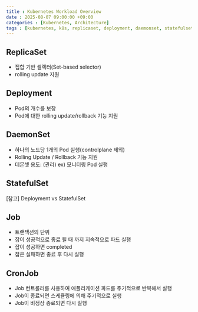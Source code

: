 ```yaml
---
title : Kubernetes Workload Overview
date : 2025-08-07 09:00:00 +09:00
categories : [Kubernetes, Architecture]
tags : [kubernetes, k8s, replicaset, deployment, daemonset, statefulset, job]  #소문자만 가능
---
```


## ReplicaSet

- 집합 기반 셀렉터(Set-based selector)
- rolling update 지원

## Deployment

- Pod의 개수를 보장
- Pod에 대한 rolling update/rollback 기능 지원

## DaemonSet

- 하나의 노드당 1개의 Pod 실행(controlplane 제외)
- Rolling Update / Rollback 기능 지원
- 데몬셋 용도: (관리) ex) 모니터링 Pod 실행

## StatefulSet

[참고] Deployment vs StatefulSet

## Job

- 트랜잭션의 단위
- 잡이 성공적으로 종료 될 때 까지 지속적으로 파드 실행
- 잡이 성공하면 completed
- 잡은 실패하면 종료 후 다시 실행

## CronJob

- Job 컨트롤러를 사용하여 애플리케이션 파드를 주기적으로 반복해서 실행
- Job이 종료되면 스케쥴링에 의해 주기적으로 실행
- Job이 비정상 종료되면 다시 실행